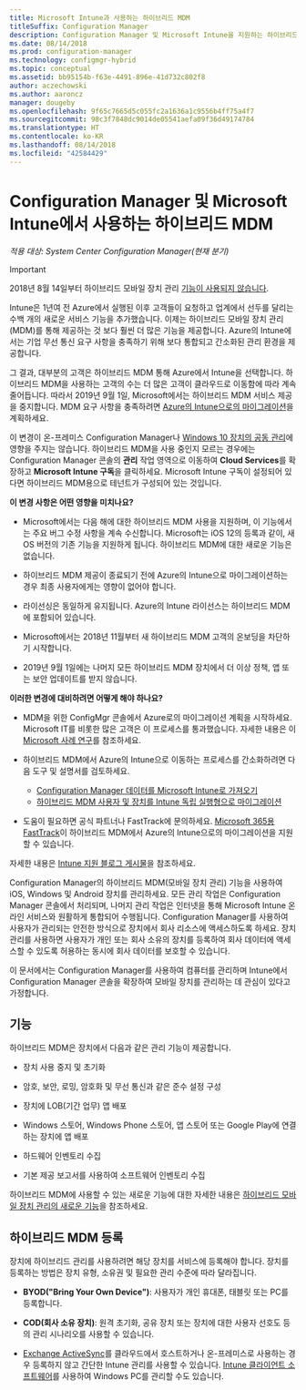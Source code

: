 ```yaml
---
title: Microsoft Intune과 사용하는 하이브리드 MDM
titleSuffix: Configuration Manager
description: Configuration Manager 및 Microsoft Intune을 지원하는 하이브리드 MDM(모바일 장치 관리)에 대해 알아보세요.
ms.date: 08/14/2018
ms.prod: configuration-manager
ms.technology: configmgr-hybrid
ms.topic: conceptual
ms.assetid: bb95154b-f63e-4491-896e-41d732c802f8
author: aczechowski
ms.author: aaroncz
manager: dougeby
ms.openlocfilehash: 9f65c7665d5c055fc2a1636a1c9556b4ff75a4f7
ms.sourcegitcommit: 98c3f7848dc9014de05541aefa09f36d49174784
ms.translationtype: HT
ms.contentlocale: ko-KR
ms.lasthandoff: 08/14/2018
ms.locfileid: "42584429"
---
```

# <a name="hybrid-mdm-with-configuration-manager-and-microsoft-intune"></a>Configuration Manager 및 Microsoft Intune에서 사용하는 하이브리드 MDM

*적용 대상: System Center Configuration Manager(현재 분기)*

> [!Important]  
> 2018년 8월 14일부터 하이브리드 모바일 장치 관리 [기능이 사용되지 않습니다](/sccm/core/plan-design/changes/deprecated/removed-and-deprecated-cmfeatures).
> <!--Intune feature 2683117--> Intune은 1년여 전 Azure에서 실행된 이후 고객들이 요청하고 업계에서 선두를 달리는 수백 개의 새로운 서비스 기능을 추가했습니다. 이제는 하이브리드 모바일 장치 관리(MDM)를 통해 제공하는 것 보다 훨씬 더 많은 기능을 제공합니다. Azure의 Intune에서는 기업 무선 통신 요구 사항을 충족하기 위해 보다 통합되고 간소화된 관리 환경을 제공합니다.
> 
> 그 결과, 대부분의 고객은 하이브리드 MDM 통해 Azure에서 Intune을 선택합니다. 하이브리드 MDM을 사용하는 고객의 수는 더 많은 고객이 클라우드로 이동함에 따라 계속 줄어듭니다. 따라서 2019년 9월 1일, Microsoft에서는 하이브리드 MDM 서비스 제공을 중지합니다. MDM 요구 사항을 충족하려면 [Azure의 Intune으로의 마이그레이션](/sccm/mdm/deploy-use/migrate-hybridmdm-to-intunesa)을 계획하세요. 
> 
> 이 변경이 온-프레미스 Configuration Manager나 [Windows 10 장치의 공동 관리](/sccm/core/clients/manage/co-management-overview)에 영향을 주지는 않습니다. 하이브리드 MDM을 사용 중인지 모르는 경우에는 Configuration Manager 콘솔의 **관리** 작업 영역으로 이동하여 **Cloud Services**를 확장하고 **Microsoft Intune 구독**을 클릭하세요. Microsoft Intune 구독이 설정되어 있다면 하이브리드 MDM용으로 테넌트가 구성되어 있는 것입니다.
> 
> **이 변경 사항은 어떤 영향을 미치나요?**
> 
> - Microsoft에서는 다음 해에 대한 하이브리드 MDM 사용을 지원하며, 이 기능에서는 주요 버그 수정 사항을 계속 수신합니다. Microsoft는 iOS 12의 등록과 같이, 새 OS 버전의 기존 기능을 지원하게 됩니다. 하이브리드 MDM에 대한 새로운 기능은 없습니다.  
> 
> - 하이브리드 MDM 제공이 종료되기 전에 Azure의 Intune으로 마이그레이션하는 경우 최종 사용자에게는 영향이 없어야 합니다.  
> 
> - 라이선싱은 동일하게 유지됩니다. Azure의 Intune 라이선스는 하이브리드 MDM에 포함되어 있습니다.  
> 
> - Microsoft에서는 2018년 11월부터 새 하이브리드 MDM 고객의 온보딩을 차단하기 시작합니다.  
> 
> - 2019년 9월 1일에는 나머지 모든 하이브리드 MDM 장치에서 더 이상 정책, 앱 또는 보안 업데이트를 받지 않습니다.  
> 
> **이러한 변경에 대비하려면 어떻게 해야 하나요?**
> 
> - MDM을 위한 ConfigMgr 콘솔에서 Azure로의 마이그레이션 계획을 시작하세요. Microsoft IT를 비롯한 많은 고객은 이 프로세스를 통과했습니다. 자세한 내용은 이 [Microsoft 사례 연구](https://aka.ms/Intune_MSFT)를 참조하세요.  
> 
> - 하이브리드 MDM에서 Azure의 Intune으로 이동하는 프로세스를 간소화하려면 다음 도구 및 설명서를 검토하세요.  
>     - [Configuration Manager 데이터를 Microsoft Intune로 가져오기](/sccm/mdm/deploy-use/migrate-import-data)  
>     - [하이브리드 MDM 사용자 및 장치를 Intune 독립 실행형으로 마이그레이션](/sccm/mdm/deploy-use/migrate-hybridmdm-to-intunesa)  
> 
> - 도움이 필요하면 공식 파트너나 FastTrack에 문의하세요. [Microsoft 365용 FastTrack](https://aka.ms/hybrid_fasttrack)이 하이브리드 MDM에서 Azure의 Intune으로의 마이그레이션을 지원할 수 있습니다. 
> 
> 자세한 내용은 [Intune 지원 블로그 게시물](https://aka.ms/hybrid_notification)을 참조하세요.



Configuration Manager의 하이브리드 MDM(모바일 장치 관리) 기능을 사용하여 iOS, Windows 및 Android 장치를 관리하세요. 모든 관리 작업은 Configuration Manager 콘솔에서 처리되며, 나머지 관리 작업은 인터넷을 통해 Microsoft Intune 온라인 서비스와 원활하게 통합되어 수행됩니다. Configuration Manager를 사용하여 사용자가 관리되는 안전한 방식으로 장치에서 회사 리소스에 액세스하도록 하세요. 장치 관리를 사용하면 사용자가 개인 또는 회사 소유의 장치를 등록하여 회사 데이터에 액세스할 수 있도록 허용하는 동시에 회사 데이터를 보호할 수 있습니다. 

이 문서에서는 Configuration Manager를 사용하여 컴퓨터를 관리하며 Intune에서 Configuration Manager 콘솔을 확장하여 모바일 장치를 관리하는 데 관심이 있다고 가정합니다. 



## <a name="capabilities"></a>기능

하이브리드 MDM은 장치에서 다음과 같은 관리 기능이 제공합니다.

-   장치 사용 중지 및 초기화  

-   암호, 보안, 로밍, 암호화 및 무선 통신과 같은 준수 설정 구성  

-   장치에 LOB(기간 업무) 앱 배포  

-   Windows 스토어, Windows Phone 스토어, 앱 스토어 또는 Google Play에 연결하는 장치에 앱 배포  

-   하드웨어 인벤토리 수집  

-   기본 제공 보고서를 사용하여 소프트웨어 인벤토리 수집  

하이브리드 MDM에 사용할 수 있는 새로운 기능에 대한 자세한 내용은 [하이브리드 모바일 장치 관리의 새로운 기능](/sccm/mdm/understand/whats-new-in-hybrid-mobile-device-management)을 참조하세요.



## <a name="hybrid-mdm-enrollment"></a>하이브리드 MDM 등록

장치에 하이브리드 관리를 사용하려면 해당 장치를 서비스에 등록해야 합니다. 장치를 등록하는 방법은 장치 유형, 소유권 및 필요한 관리 수준에 따라 달라집니다.

- **BYOD("Bring Your Own Device")**: 사용자가 개인 휴대폰, 태블릿 또는 PC를 등록합니다.  

- **COD(회사 소유 장치)**: 원격 초기화, 공유 장치 또는 장치에 대한 사용자 선호도 등의 관리 시나리오를 사용할 수 있습니다.  

- [Exchange ActiveSync](/sccm/mdm/plan-design/device-enrollment-methods#mobile-device-management-with-exchange-activesync-and-configuration-manager)를 클라우드에서 호스트하거나 온-프레미스로 사용하는 경우 등록하지 않고 간단한 Intune 관리를 사용할 수 있습니다. [Intune 클라이언트 소프트웨어](/intune/deploy-use/manage-windows-pcs-with-microsoft-intune)를 사용하여 Windows PC를 관리할 수도 있습니다.
